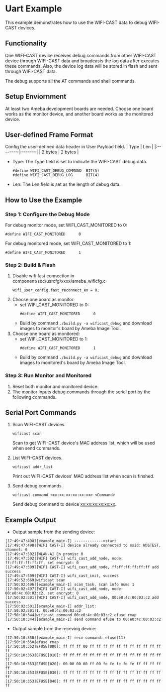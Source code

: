 # Uart Example

This example demonstrates how to use the WIFI-CAST data to debug WIFI-CAST devices.

## Functionality

One WIFI-CAST device receives debug commands from other WIFI-CAST device through WIFI-CAST data and broadcasts the log data after executes these commands. Also, the device log data will be stored in flash and sent through WIFI-CAST data.

The debug supports all the AT commands and shell commands.

## Setup Enviornment

At least two Ameba development boards are needed. Choose one board works as the monitor device, and another board works as the monitored device.

## User-defined Frame Format

Config the user-defined data header in User Payload field.
|   Type   |   Len   | 
|:--------:|:-------:|
|  2 bytes | 2 bytes |
* Type: The Type field is set to indicate the WIFI-CAST debug data.
    ```
    #define WIFI_CAST_DEBUG_COMMAND  BIT(5)
    #define WIFI_CAST_DEBUG_LOG      BIT(4)
    ```
* Len: The Len field is set as the length of debug data.

## How to Use the Example

### Step 1: Configure the Debug Mode

For debug monitor mode, set WIFI_CAST_MONITORED to 0:

```
#define WIFI_CAST_MONITORED      0
```
For debug monitored mode, set WIFI_CAST_MONITORED to 1:
```
#define WIFI_CAST_MONITORED      1
```

### Step 2: Build & Flash

1. Disable wifi fast connection in component/soc/usrcfg/xxxx/ameba_wificfg.c
    ```
    wifi_user_config.fast_reconnect_en = 0;
    ```
2. Choose one board as monitor:
    * set WIFI_CAST_MONITORED to 0:
        ```
        #define WIFI_CAST_MONITORED      0
        ```
    * Build by command `./build.py -a wificast_debug` and download images to monitor's board by Ameba Image Tool.
3. Choose one board as monitored:
    * set WIFI_CAST_MONITORED to 1:
        ```
        #define WIFI_CAST_MONITORED      1
        ```
    * Build by command `./build.py -a wificast_debug` and download images to monitored's board by Ameba Image Tool.

### Step 3: Run Monitor and Monitored

1. Reset both monitor and monitored device.
2. The monitor inputs debug commands through the serial port by the following commands.

## Serial Port Commands

1. Scan WIFI-CAST devices.
    ```
    wificast scan
    ```
    Scan to get WIFI-CAST device's MAC address list, which will be used when send commands.

2. List WIFI-CAST devices.
    ```
    wificast addr_list
    ```
    Print out WIFI-CAST devices' MAC address list when scan is finshed.

3. Send debug commands.
    ```
    wificast command <xx:xx:xx:xx:xx:xx> <Command>
    ```
    Send debug command <Command> to device <xx:xx:xx:xx:xx:xx>.

## Example Output
* Output sample from the sending device:
```
[17:49:47:498][example_main-I] ------------->start
[17:49:47:498][WIFI CAST-I] device already connected to ssid: WDSTEST, channel: 6
[17:49:47:502][WLAN-A] En promisc 0
[17:49:47:502][WIFI CAST-I] wifi_cast_add_node, node: ff:ff:ff:ff:ff:ff, set encrypt: 0
[17:49:47:509][WIFI CAST-I] wifi_cast_add_node, ff:ff:ff:ff:ff:ff add success
[17:49:47:509][WIFI CAST-I] wifi_cast_init, success
[17:49:52:669]wificast scan
[17:50:02:496][example_main-I] scan_task, scan info num: 1
[17:50:02:497][WIFI CAST-I] wifi_cast_add_node, node: 00:e0:4c:00:03:c2, set encrypt: 0
[17:50:02:501][WIFI CAST-I] wifi_cast_add_node, 00:e0:4c:00:03:c2 add success
[17:50:02:501][example_main-I] addr_list: 
[17:50:02:501]1. 00:e0:4c:00:03:c2
[17:50:10:344]wificast command 00:e0:4c:00:03:c2 efuse rmap
[17:50:10:344][example_main-I] send command efuse to 00:e0:4c:00:03:c2
```
* Output sample from the receving device:
```
[17:50:10:350][example_main-I] recv command: efuse(11)
[17:50:10:350]efuse rmap 
[17:50:10:352]EFUSE[000]: ff ff ff 00 ff ff ff ff ff ff ff ff ff ff ff ff
[17:50:10:353]EFUSE[010]: ff ff ff ff ff ff ff ff ff ff ff ff ff ff ff ff
[17:50:10:353]EFUSE[020]: 00 00 00 00 ff 00 fe fe fe fe fe ff ff ff ff ff
[17:50:10:353]EFUSE[030]: ff ff ff ff ff ff ff ff ff ff ff ff ff ff ff ff
[17:50:10:353]EFUSE[040]: ff ff ff ff ff ff ff ff ff ff ff ff ff ff ff ff
```